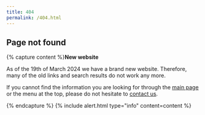 ```yaml
---
title: 404
permalink: /404.html
---
```


## Page not found


{% capture content %}**New website** 

As of the 19th of March 2024 we have a brand new website. Therefore, many of the old links and search results do not work any more. 

If you cannot find the information you are looking for through the [main page](/) or the menu at the top, please do not hesitate to [contact us](/contact/).

{% endcapture %}
{% include alert.html type="info" content=content %}


<!-- Try searching the whole site for the content you want:
{:.center} -->

<!-- {% include site-search.html %} -->
